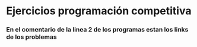 # Ejercicios programación competitiva 

### En el comentario de la linea 2 de los programas estan los links de los problemas
